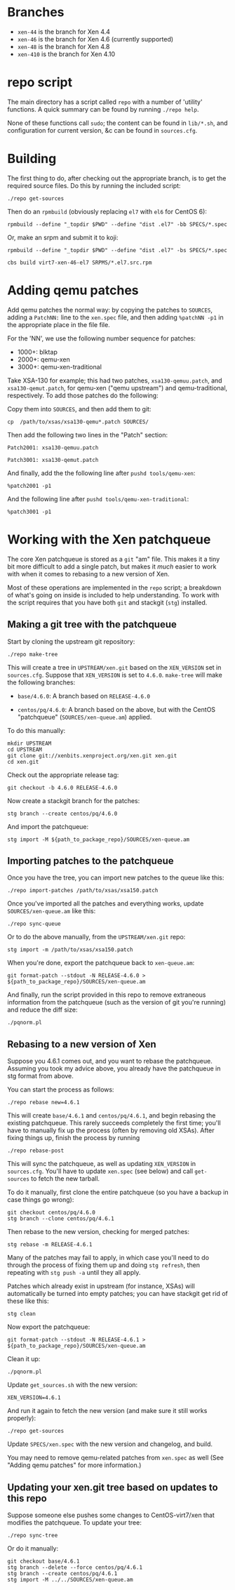 # Branches

 - `xen-44` is the branch for Xen 4.4
 - `xen-46` is the branch for Xen 4.6 (currently supported)
 - `xen-48` is the branch for Xen 4.8
 - `xen-410` is the branch for Xen 4.10

# repo script

The main directory has a script called `repo` with a number of
'utility' functions.  A quick summary can be found by running `./repo
help`.

None of these functions call `sudo`; the content
can be found in `lib/*.sh`, and configuration for current version, &c can
be found in `sources.cfg`.

# Building

The first thing to do, after checking out the appropriate branch, is
to get the required source files.  Do this by running the included
script:

    ./repo get-sources

Then do an `rpmbuild` (obviously replacing `el7` with `el6` for CentOS 6):

    rpmbuild --define "_topdir $PWD" --define "dist .el7" -bb SPECS/*.spec

Or, make an srpm and submit it to koji:

    rpmbuild --define "_topdir $PWD" --define "dist .el7" -bs SPECS/*.spec

    cbs build virt7-xen-46-el7 SRPMS/*.el7.src.rpm

# Adding qemu patches

Add qemu patches the normal way: by copying the patches to `SOURCES`,
adding a `PatchNN:` line to the `xen.spec` file, and then adding
`%patchNN -p1` in the appropriate place in the file file.

For the 'NN', we use the following number sequence for patches:
* 1000+: blktap
* 2000+: qemu-xen
* 3000+: qemu-xen-traditional

Take XSA-130 for example; this had two patches, `xsa130-qemuu.patch`,
and `xsa130-qemut.patch`, for qemu-xen ("qemu upstream") and
qemu-traditional, respectively.  To add those patches do the
following:

Copy them into `SOURCES`, and then add them to git:

    cp  /path/to/xsas/xsa130-qemu*.patch SOURCES/

Then add the following two lines in the "Patch" section:

    Patch2001: xsa130-qemuu.patch

    Patch3001: xsa130-qemut.patch

And finally, add the the following line after `pushd tools/qemu-xen`:

    %patch2001 -p1

And the following line after `pushd tools/qemu-xen-traditional`:

    %patch3001 -p1

# Working with the Xen patchqueue

The core Xen patchqueue is stored as a `git` "am" file.  This makes it a
tiny bit more difficult to add a single patch, but makes it *much*
easier to work with when it comes to rebasing to a new version of Xen.

Most of these operations are implemented in the `repo` script; a
breakdown of what's going on inside is included to help understanding.
To work with the script requires that you have both `git` and stackgit
(`stg`) installed.

## Making a git tree with the patchqueue

Start by cloning the upstream git repository:

    ./repo make-tree

This will create a tree in `UPSTREAM/xen.git` based on the
`XEN_VERSION` set in `sources.cfg`.  Suppose that `XEN_VERSION` is set
to `4.6.0`. `make-tree` will make the following branches:

 - `base/4.6.0`: A branch based on `RELEASE-4.6.0`

 - `centos/pq/4.6.0`: A branch based on the above, but with the
   CentOS "patchqueue" (`SOURCES/xen-queue.am`) applied.

To do this manually:

    mkdir UPSTREAM
    cd UPSTREAM
    git clone git://xenbits.xenproject.org/xen.git xen.git
    cd xen.git

Check out the appropriate release tag:

    git checkout -b 4.6.0 RELEASE-4.6.0

Now create a stackgit branch for the patches:

    stg branch --create centos/pq/4.6.0

And import the patchqueue:

    stg import -M ${path_to_package_repo}/SOURCES/xen-queue.am

## Importing patches to the patchqueue

Once you have the tree, you can import new patches to the queue like this:

    ./repo import-patches /path/to/xsas/xsa150.patch

Once you've imported all the patches and everything works, update
`SOURCES/xen-queue.am` like this:

    ./repo sync-queue

Or to do the above manually, from the `UPSTREAM/xen.git` repo:

    stg import -m /path/to/xsas/xsa150.patch

When you're done, export the patchqueue back to `xen-queue.am`:

    git format-patch --stdout -N RELEASE-4.6.0 > ${path_to_package_repo}/SOURCES/xen-queue.am

And finally, run the script provided in this repo to remove extraneous
information from the patchqueue (such as the version of git you're
running) and reduce the diff size:

    ./pqnorm.pl


## Rebasing to a new version of Xen

Suppose you 4.6.1 comes out, and you want to rebase the patchqueue.
Assuming you took my advice above, you already have the patchqueue in
stg format from above.

You can start the process as follows:

    ./repo rebase new=4.6.1

This will create `base/4.6.1` and `centos/pq/4.6.1`, and begin
rebasing the existing patchqueue.  This rarely succeeds completely the
first time; you'll have to manually fix up the process (often by
removing old XSAs).  After fixing things up, finish the process by
running

    ./repo rebase-post

This will sync the patchqueue, as well as updating `XEN_VERSION` in
`sources.cfg`.  You'll have to update `xen.spec` (see below) and call
`get-sources` to fetch the new tarball.

To do it manually, first clone the entire patchqueue (so you have a
backup in case things go wrong):

    git checkout centos/pq/4.6.0
    stg branch --clone centos/pq/4.6.1

Then rebase to the new version, checking for merged patches:

    stg rebase -m RELEASE-4.6.1

Many of the patches may fail to apply, in which case you'll need to do
through the process of fixing them up and doing `stg refresh`, then
repeating with `stg push -a` until they all apply.

Patches which already exist in upstream (for instance, XSAs) will
automatically be turned into empty patches; you can have stackgit get
rid of these like this:

    stg clean

Now export the patchqueue:

    git format-patch --stdout -N RELEASE-4.6.1 > ${path_to_package_repo}/SOURCES/xen-queue.am

Clean it up:

    ./pqnorm.pl

Update `get_sources.sh` with the new version:

    XEN_VERSION=4.6.1

And run it again to fetch the new version (and make sure it still works properly):

    ./repo get-sources

Update `SPECS/xen.spec` with the new version and changelog, and build.

You may need to remove qemu-related patches from `xen.spec` as well
(See "Adding qemu patches" for more information.)

## Updating your xen.git tree based on updates to this repo

Suppose someone else pushes some changes to CentOS-virt7/xen that
modifies the patchqueue.  To update your tree:

    ./repo sync-tree

Or do it manually:

    git checkout base/4.6.1
    stg branch --delete --force centos/pq/4.6.1
    stg branch --create centos/pq/4.6.1
    stg import -M ../../SOURCES/xen-queue.am

